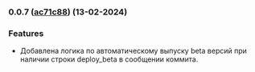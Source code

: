 ### 0.0.7 ([ac71c88](https://github.com/core-ds/bridge-to-native/commit/ac71c88)) (13-02-2024)

### Features
- Добавлена логика по автоматическому выпуску beta версий при наличии строки deploy_beta в сообщении коммита.

